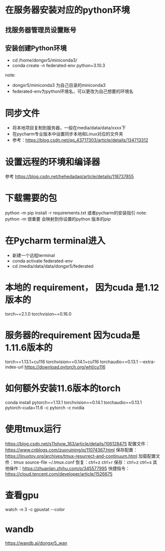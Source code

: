 # 在服务器安装对应的python环境
## 找服务器管理员设置账号
## 安装创建Python环境
- cd /home/dongxr5/miniconda3/
- conda create -n federated-env python=3.10.3

note: 
- dongxr5/miniconda3 为自己目录的miniconda3
- federated-env为python环境名，可以更改为自己想要的环境名

# 同步文件
- 将本地项目复制到服务器，一般在media/data/data/xxxx下
- 在pycharm专业版本中设置同步本地和Linux对应的文件夹
- 参考：https://blog.csdn.net/qq_43717303/article/details/134713312


# 设置远程的环境和编译器
参考 https://blog.csdn.net/hehedadaq/article/details/118737855

# 下载需要的包
python -m pip install -r requirements.txt
或者pycharm的安装指引
note: python -m 很重要 会映射到你设置的python 版本的pip

# 在Pycharm terminal进入
- 新建一个远程terminal
- conda activate federated-env
- cd /media/data/data/dongxr5/federated

# 本地的 requirement， 因为cuda 是1.12版本的
torch~=2.1.0
torchvision~=0.16.0
# 服务器的requirement 因为cuda是1.11.6版本的
torch==1.13.1+cu116
torchvision==0.14.1+cu116
torchaudio==0.13.1
--extra-index-url https://download.pytorch.org/whl/cu116

# 如何额外安装11.6版本的torch
conda install pytorch==1.13.1 torchvision==0.14.1 torchaudio==0.13.1 pytorch-cuda=11.6 -c pytorch -c nvidia


# 使用tmux运行
https://blog.csdn.net/s11show_163/article/details/106128475
配置文件：https://www.cnblogs.com/zuoruining/p/11074367.html
保存配置：https://linuxtoy.org/archives/tmux-resurrect-and-continuum.html
加载配置文件：tmux source-file ~/.tmux.conf
恢复：ctrl+z ctrl+r
保存：ctrl+z ctrl+s
其他操作：https://zhuanlan.zhihu.com/p/345577995
快捷指令：https://cloud.tencent.com/developer/article/1526675

# 查看gpu
 watch -n 3 -c gpustat --color
 
# wandb
https://wandb.ai/dongxr5_wan